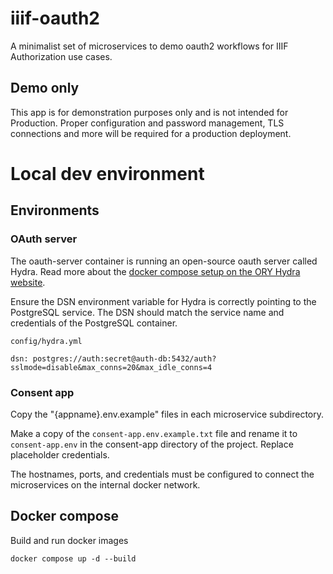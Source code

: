 # iiif-oauth2

A minimalist set of microservices to demo oauth2 workflows for IIIF Authorization use cases.

## Demo only

This app is for demonstration purposes only and is not intended for Production. Proper configuration and password management, TLS connections and more will be required for a production deployment.

# Local dev environment

## Environments

### OAuth server

The oauth-server container is running an open-source oauth server called Hydra. Read more about the [docker compose setup on the ORY Hydra website](https://www.ory.sh/docs/hydra/5min-tutorial). 

Ensure the DSN environment variable for Hydra is correctly pointing to the PostgreSQL service. The DSN should match the service name and credentials of the PostgreSQL container.

`config/hydra.yml`

`dsn: postgres://auth:secret@auth-db:5432/auth?sslmode=disable&max_conns=20&max_idle_conns=4`

### Consent app

Copy the "{appname}.env.example" files in each microservice subdirectory.

Make a copy of the `consent-app.env.example.txt` file and rename it to `consent-app.env` in the consent-app directory of the project. Replace placeholder credentials.

The hostnames, ports, and credentials must be configured to connect the microservices on the internal docker network.



## Docker compose

Build and run docker images

```
docker compose up -d --build
```

